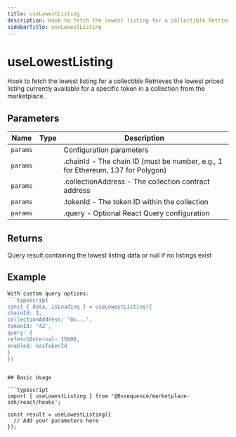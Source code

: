 ```yaml
---
title: useLowestListing
description: Hook to fetch the lowest listing for a collectible Retrieves the lowest priced listing currently available for a specific token in a collection from the marketplace.
sidebarTitle: useLowestListing
---
```


# useLowestListing

Hook to fetch the lowest listing for a collectible Retrieves the lowest priced listing currently available for a specific token in a collection from the marketplace.

## Parameters

| Name | Type | Description |
|------|------|-------------|
| `params` |  | Configuration parameters |
| `params` |  | .chainId - The chain ID (must be number, e.g., 1 for Ethereum, 137 for Polygon) |
| `params` |  | .collectionAddress - The collection contract address |
| `params` |  | .tokenId - The token ID within the collection |
| `params` |  | .query - Optional React Query configuration |

## Returns

Query result containing the lowest listing data or null if no listings exist

## Example

```typescript
With custom query options:
```typescript
const { data, isLoading } = useLowestListing({
chainId: 1,
collectionAddress: '0x...',
tokenId: '42',
query: {
refetchInterval: 15000,
enabled: hasTokenId
}
})
```
```

## Basic Usage

```typescript
import { useLowestListing } from '@0xsequence/marketplace-sdk/react/hooks';

const result = useLowestListing({
  // Add your parameters here
});
```

